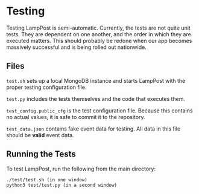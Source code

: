 # Testing
Testing LampPost is semi-automatic.
Currently, the tests are not quite unit tests. They are dependent on one another, and the order in which they are executed matters. 
This should probably be redone when our app becomes massively successful and is being rolled out nationwide.

## Files
```test.sh``` sets up a local MongoDB instance and starts LampPost with the proper testing configuration file.

```test.py``` includes the tests themselves and the code that executes them.

```test_config.public_cfg``` is the test configuration file. Because this contains no actual values, it is safe to commit it to the repository.

```test_data.json``` contains fake event data for testing. All data in this file should be __valid__ event data.

## Running the Tests
To test LampPost, run the following from the main directory:
```
./test/test.sh (in one window)
python3 test/test.py (in a second window)
```
